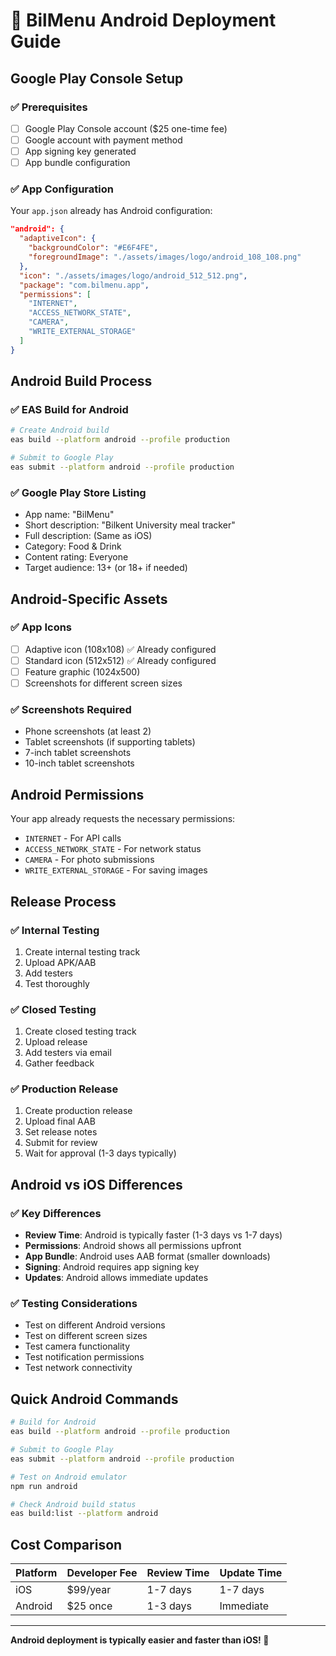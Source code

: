 # 🤖 BilMenu Android Deployment Guide

## Google Play Console Setup

### ✅ Prerequisites

- [ ] Google Play Console account ($25 one-time fee)
- [ ] Google account with payment method
- [ ] App signing key generated
- [ ] App bundle configuration

### ✅ App Configuration

Your `app.json` already has Android configuration:

```json
"android": {
  "adaptiveIcon": {
    "backgroundColor": "#E6F4FE",
    "foregroundImage": "./assets/images/logo/android_108_108.png"
  },
  "icon": "./assets/images/logo/android_512_512.png",
  "package": "com.bilmenu.app",
  "permissions": [
    "INTERNET",
    "ACCESS_NETWORK_STATE",
    "CAMERA",
    "WRITE_EXTERNAL_STORAGE"
  ]
}
```

## Android Build Process

### ✅ EAS Build for Android

```bash
# Create Android build
eas build --platform android --profile production

# Submit to Google Play
eas submit --platform android --profile production
```

### ✅ Google Play Store Listing

- App name: "BilMenu"
- Short description: "Bilkent University meal tracker"
- Full description: (Same as iOS)
- Category: Food & Drink
- Content rating: Everyone
- Target audience: 13+ (or 18+ if needed)

## Android-Specific Assets

### ✅ App Icons

- [ ] Adaptive icon (108x108) ✅ Already configured
- [ ] Standard icon (512x512) ✅ Already configured
- [ ] Feature graphic (1024x500)
- [ ] Screenshots for different screen sizes

### ✅ Screenshots Required

- Phone screenshots (at least 2)
- Tablet screenshots (if supporting tablets)
- 7-inch tablet screenshots
- 10-inch tablet screenshots

## Android Permissions

Your app already requests the necessary permissions:

- `INTERNET` - For API calls
- `ACCESS_NETWORK_STATE` - For network status
- `CAMERA` - For photo submissions
- `WRITE_EXTERNAL_STORAGE` - For saving images

## Release Process

### ✅ Internal Testing

1. Create internal testing track
2. Upload APK/AAB
3. Add testers
4. Test thoroughly

### ✅ Closed Testing

1. Create closed testing track
2. Upload release
3. Add testers via email
4. Gather feedback

### ✅ Production Release

1. Create production release
2. Upload final AAB
3. Set release notes
4. Submit for review
5. Wait for approval (1-3 days typically)

## Android vs iOS Differences

### ✅ Key Differences

- **Review Time**: Android is typically faster (1-3 days vs 1-7 days)
- **Permissions**: Android shows all permissions upfront
- **App Bundle**: Android uses AAB format (smaller downloads)
- **Signing**: Android requires app signing key
- **Updates**: Android allows immediate updates

### ✅ Testing Considerations

- Test on different Android versions
- Test on different screen sizes
- Test camera functionality
- Test notification permissions
- Test network connectivity

## Quick Android Commands

```bash
# Build for Android
eas build --platform android --profile production

# Submit to Google Play
eas submit --platform android --profile production

# Test on Android emulator
npm run android

# Check Android build status
eas build:list --platform android
```

## Cost Comparison

| Platform | Developer Fee | Review Time | Update Time |
| -------- | ------------- | ----------- | ----------- |
| iOS      | $99/year      | 1-7 days    | 1-7 days    |
| Android  | $25 once      | 1-3 days    | Immediate   |

---

**Android deployment is typically easier and faster than iOS! 🚀**
